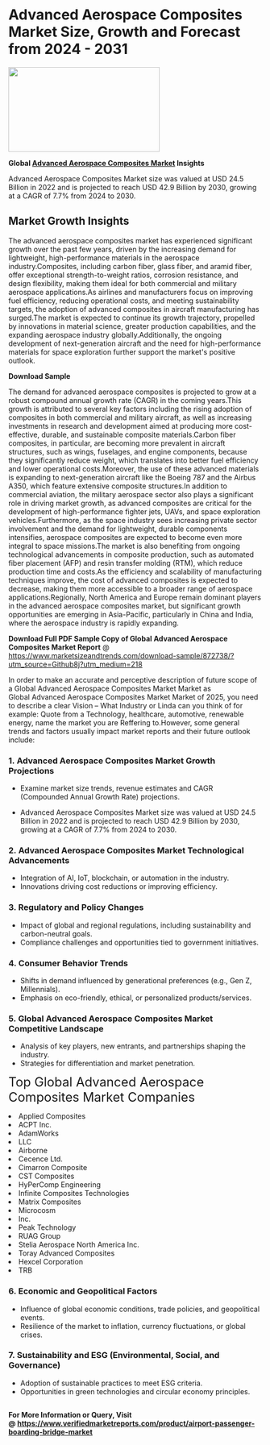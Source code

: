 <H1>Advanced Aerospace Composites Market Size, Growth and Forecast from 2024 - 2031</H1><img class="aligncenter size-medium wp-image-584254" src="https://thirdeyenews.in/wp-content/uploads/2024/09/Global-Market-Research-300x168.jpeg" alt="" width="300" height="168" /><p><strong>Global&nbsp;<a href="https://www.marketsizeandtrends.com/download-sample/872738/?utm_source=Github8j?utm_medium=218">Advanced Aerospace Composites Market</a> Insights</strong></p><p>Advanced Aerospace Composites Market size was valued at USD 24.5 Billion in 2022 and is projected to reach USD 42.9 Billion by 2030, growing at a CAGR of 7.7% from 2024 to 2030.</p><p><h2>Market Growth Insights</h2> <p>The advanced aerospace composites market has experienced significant growth over the past few years, driven by the increasing demand for lightweight, high-performance materials in the aerospace industry.Composites, including carbon fiber, glass fiber, and aramid fiber, offer exceptional strength-to-weight ratios, corrosion resistance, and design flexibility, making them ideal for both commercial and military aerospace applications.As airlines and manufacturers focus on improving fuel efficiency, reducing operational costs, and meeting sustainability targets, the adoption of advanced composites in aircraft manufacturing has surged.The market is expected to continue its growth trajectory, propelled by innovations in material science, greater production capabilities, and the expanding aerospace industry globally.Additionally, the ongoing development of next-generation aircraft and the need for high-performance materials for space exploration further support the market's positive outlook.</p> <p><strong>Download Sample</strong></p> <p>The demand for advanced aerospace composites is projected to grow at a robust compound annual growth rate (CAGR) in the coming years.This growth is attributed to several key factors including the rising adoption of composites in both commercial and military aircraft, as well as increasing investments in research and development aimed at producing more cost-effective, durable, and sustainable composite materials.Carbon fiber composites, in particular, are becoming more prevalent in aircraft structures, such as wings, fuselages, and engine components, because they significantly reduce weight, which translates into better fuel efficiency and lower operational costs.Moreover, the use of these advanced materials is expanding to next-generation aircraft like the Boeing 787 and the Airbus A350, which feature extensive composite structures.In addition to commercial aviation, the military aerospace sector also plays a significant role in driving market growth, as advanced composites are critical for the development of high-performance fighter jets, UAVs, and space exploration vehicles.Furthermore, as the space industry sees increasing private sector involvement and the demand for lightweight, durable components intensifies, aerospace composites are expected to become even more integral to space missions.The market is also benefiting from ongoing technological advancements in composite production, such as automated fiber placement (AFP) and resin transfer molding (RTM), which reduce production time and costs.As the efficiency and scalability of manufacturing techniques improve, the cost of advanced composites is expected to decrease, making them more accessible to a broader range of aerospace applications.Regionally, North America and Europe remain dominant players in the advanced aerospace composites market, but significant growth opportunities are emerging in Asia-Pacific, particularly in China and India, where the aerospace industry is rapidly expanding.<p><span class=""><strong>Download Full PDF Sample Copy of Global Advanced Aerospace Composites Market Report</strong> @ <a href="https://www.marketsizeandtrends.com/download-sample/872738/?utm_source=Github8j?utm_medium=218" target="_blank">https://www.marketsizeandtrends.com/download-sample/872738/?utm_source=Github8j?utm_medium=218</a></span></p><p>In order to make an accurate and perceptive description of future scope of a Global&nbsp;Advanced Aerospace Composites Market Market as Global&nbsp;Advanced Aerospace Composites Market Market of 2025, you need to describe a clear Vision &ndash; What Industry or Linda can you think of for example: Quote from a Technology, healthcare, automotive, renewable energy, name the market you are Reffering to.However, some general trends and factors usually impact market reports and their future outlook include:</p><h3>1.&nbsp;<strong>Advanced Aerospace Composites Market Growth Projections</strong></h3><ul><li>Examine market size trends, revenue estimates and CAGR (Compounded Annual Growth Rate) projections.</li><li><p>Advanced Aerospace Composites Market size was valued at USD 24.5 Billion in 2022 and is projected to reach USD 42.9 Billion by 2030, growing at a CAGR of 7.7% from 2024 to 2030.</p></li></ul><h3>2.&nbsp;<strong>Advanced Aerospace Composites Market Technological Advancements</strong></h3><ul><li>Integration of AI, IoT, blockchain, or automation in the industry.</li><li>Innovations driving cost reductions or improving efficiency.</li></ul><h3>3.&nbsp;<strong>Regulatory and Policy Changes</strong></h3><ul><li>Impact of global and regional regulations, including sustainability and carbon-neutral goals.</li><li>Compliance challenges and opportunities tied to government initiatives.</li></ul><h3>4.&nbsp;<strong>Consumer Behavior Trends</strong></h3><ul><li>Shifts in demand influenced by generational preferences (e.g., Gen Z, Millennials).</li><li>Emphasis on eco-friendly, ethical, or personalized products/services.</li></ul><h3>5.&nbsp;<strong>Global Advanced Aerospace Composites Market Competitive Landscape</strong></h3><ul><li>Analysis of key players, new entrants, and partnerships shaping the industry.</li><li>Strategies for differentiation and market penetration.</li></ul><p data-pm-slice="1 1 []"><span style="color: inherit; font-family: inherit; font-size: 25px;">Top Global Advanced Aerospace Composites Market Companies</span></p><div class="" data-test-id=""><p><li>Applied Composites</li><li> ACPT Inc.</li><li> AdamWorks</li><li> LLC</li><li> Airborne</li><li> Cecence Ltd.</li><li> Cimarron Composite</li><li> CST Composites</li><li> HyPerComp Engineering</li><li> Infinite Composites Technologies</li><li> Matrix Composites</li><li> Microcosm</li><li> Inc.</li><li> Peak Technology</li><li> RUAG Group</li><li> Stelia Aerospace North America Inc.</li><li> Toray Advanced Composites</li><li> Hexcel Corporation</li><li> TRB</li></p></div><h3>6.&nbsp;<strong>Economic and Geopolitical Factors</strong></h3><ul><li>Influence of global economic conditions, trade policies, and geopolitical events.</li><li>Resilience of the market to inflation, currency fluctuations, or global crises.</li></ul><h3>7.&nbsp;<strong>Sustainability and ESG (Environmental, Social, and Governance)</strong></h3><ul><li>Adoption of sustainable practices to meet ESG criteria.</li><li>Opportunities in green technologies and circular economy principles.</li></ul><h2><strong style="font-size: 14px;">For More Information or Query, Visit @&nbsp;</strong><a style="background-color: #ffffff; font-size: 14px;" href="https://www.marketsizeandtrends.com/report/advanced-aerospace-composites-market/" target="_blank">https://www.verifiedmarketreports.com/product/airport-passenger-boarding-bridge-market</a></h2>